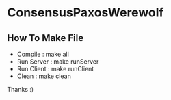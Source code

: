 # ConsensusPaxosWerewolf

## How To Make File
- Compile : make all
- Run Server : make runServer
- Run Client : make runClient
- Clean : make clean

Thanks :)